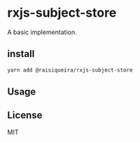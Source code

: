 # rxjs-subject-store

A basic implementation.

## install

```bash
yarn add @raisiqueira/rxjs-subject-store
```

## Usage

## License

MIT
